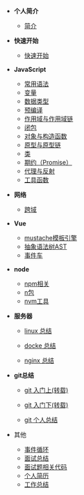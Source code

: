 - **个人简介**

  - [简介](README.md)
- **快速开始**

  - [快速开始](zh-cn/quickstart.md)

* **JavaScript**

  - [常用语法](zh-cn/frontEnd/js/js.md)
  - [变量](zh-cn/frontEnd/js/variable.md)
  - [数据类型](zh-cn/frontEnd/js/dataType.md)
  - [预编译](zh-cn/frontEnd/js/预编译.md)
  - [作用域与作用域链](zh-cn/frontEnd/js/作用域与作用域链.md)
  - [闭包](zh-cn/frontEnd/js/闭包.md)
  - [对象与构造函数](zh-cn/frontEnd/js/对象与构造函数.md)
  - [原型与原型链](zh-cn/frontEnd/js/原型与原型链.md)
  - [类](zh-cn/frontEnd/js/Class.md)
  - [期约（Promise）](zh-cn/frontEnd/js/promise.md)
  - [代理与反射](zh-cn/frontEnd/js/代理与反射.md)
  - [工具函数](zh-cn/frontEnd/js/utilsFunction.md)

* **网络**

  - [跨域](zh-cn/frontEnd/network/http.md)
* **Vue**

  - [mustache模板引擎](zh-cn/frontEnd/vue/mustache模板引擎.md)
  - [抽象语法树AST](zh-cn/frontEnd/vue/抽象语法树AST.md)
  - [事件车](zh-cn/frontEnd/vue/bus.md)

* **node**

  - [npm相关](zh-cn/frontEnd/node/nodeCommand.md)
  - [n包](zh-cn/frontEnd/node/nCommand.md)
  - [nvm工具](zh-cn/frontEnd/node/nvmTool.md)

* **服务器**

  - [linux 总结](zh-cn/rearEnd/linux/linuxCommand.md)

  - [docke 总结](zh-cn/rearEnd/docker/dockerCommand.md)

  - [nginx 总结](zh-cn/rearEnd/nginx/nginx.md)

* **git总结**

  - [git 入门上(转载)](zh-cn/other/git/git入门上.md)

  - [git 入门下(转载)](zh-cn/other/git/git入门下.md)

  - [git 个人总结](zh-cn/other/git/git总结.md)

* 其他
  - [事件循环](zh-cn/other/事件循环.md)
  - [面试总结](zh-cn/other/interview/面试总结.md)
  - [面试题相关代码](zh-cn/other/interview/面试题相关代码.md)
  - [个人简历](zh-cn/other/personalResume/index.md)
  - [工作总结](zh-cn/other/experience.md)